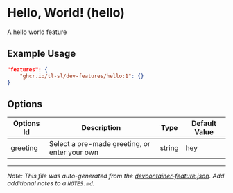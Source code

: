 
# Hello, World! (hello)

A hello world feature

## Example Usage

```json
"features": {
    "ghcr.io/tl-sl/dev-features/hello:1": {}
}
```

## Options

| Options Id | Description | Type | Default Value |
|-----|-----|-----|-----|
| greeting | Select a pre-made greeting, or enter your own | string | hey |



---

_Note: This file was auto-generated from the [devcontainer-feature.json](https://github.com/tl-sl/dev-features/blob/main/src/hello/devcontainer-feature.json).  Add additional notes to a `NOTES.md`._
